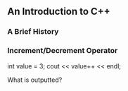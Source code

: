 ## An Introduction to C++

### A Brief History


### Increment/Decrement Operator
int value = 3;
cout << value++ << endl;

What is outputted?
